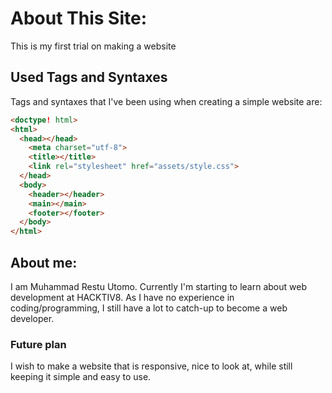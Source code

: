 # About This Site:

This is my first trial on making a website

## Used Tags and Syntaxes

Tags and syntaxes that I've been using when creating a simple website are:

```html
<doctype! html>
<html>
  <head></head>
    <meta charset="utf-8">
    <title></title>
    <link rel="stylesheet" href="assets/style.css">
  </head>
  <body>
    <header></header>
    <main></main>
    <footer></footer>
  </body>
</html>
```

## About me:  
I am Muhammad Restu Utomo. Currently I'm starting to learn about web development at HACKTIV8. As I have no experience in coding/programming, I still have a lot to catch-up to become a web developer.

### Future plan  
I wish to make a website that is responsive, nice to look at, while still keeping it simple and easy to use.